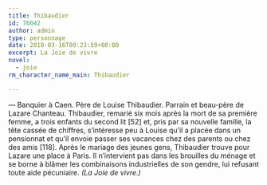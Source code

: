 ```yaml
---
title: Thibaudier
id: 76042
author: admin
type: personnage
date: 2010-03-16T09:23:59+00:00
excerpt: La Joie de vivre
novel:
  - joie
rm_character_name_main: Thibaudier

---
```

— Banquier à Caen. Père de Louise Thibaudier. Parrain et beau-père de Lazare Chanteau. Thibaudier, remarié six mois après la mort de sa première femme, a trois enfants du second lit [52] et, pris par sa nouvelle famille, la tête cassée de chiffres, s&rsquo;intéresse peu à Louise qu&rsquo;il a placée dans un pensionnat et qu&rsquo;il envoie passer ses vacances chez des parents ou chez des amis [118]. Après le mariage des jeunes gens, Thibaudier trouve pour Lazare une place à Paris. Il n&rsquo;intervient pas dans les brouilles du ménage et se borne à blâmer les combinaisons industrielles de son gendre, lui refusant toute aide pécuniaire. _(La Joie de vivre.)_